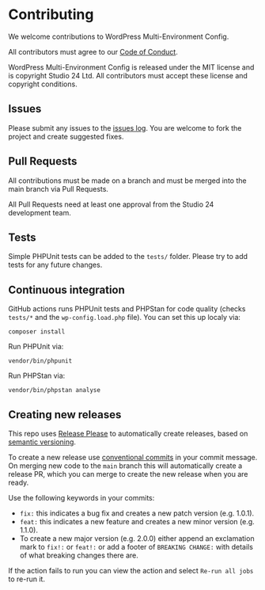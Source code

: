 # Contributing

We welcome contributions to WordPress Multi-Environment Config.

All contributors must agree to our [Code of Conduct](CODE_OF_CONDUCT.md).

WordPress Multi-Environment Config is released under the MIT license and is copyright Studio 24 Ltd. All contributors must accept these license and copyright conditions.

## Issues

Please submit any issues to the [issues log](https://github.com/studio24/wordpress-multi-env-config/issues). You are 
welcome to fork the project and create suggested fixes.

## Pull Requests

All contributions must be made on a branch and must be merged into the main branch via Pull Requests.  

All Pull Requests need at least one approval from the Studio 24 development team.

## Tests

Simple PHPUnit tests can be added to the `tests/` folder. Please try to add tests for any future changes.

## Continuous integration

GitHub actions runs PHPUnit tests and PHPStan for code quality (checks `tests/*` and the `wp-config.load.php` file). You can set this up localy via:

```
composer install
```

Run PHPUnit via:

```
vendor/bin/phpunit
```

Run PHPStan via:

```
vendor/bin/phpstan analyse
```

## Creating new releases

This repo uses [Release Please](https://github.com/marketplace/actions/release-please-action) to automatically create releases, based on [semantic versioning](https://semver.org/).

To create a new release use [conventional commits](https://www.conventionalcommits.org/en/v1.0.0/) in your commit message. 
On merging new code to the `main` branch this will automatically create a release PR, which you can merge to create the 
new release when you are ready.

Use the following keywords in your commits:

* `fix:` this indicates a bug fix and creates a new patch version (e.g. 1.0.1).
* `feat:` this indicates a new feature and creates a new minor version (e.g. 1.1.0).
* To create a new major version (e.g. 2.0.0) either append an exclamation mark to `fix!:` or `feat!:` or add a footer of `BREAKING CHANGE:` with details of what breaking changes there are.

If the action fails to run you can view the action and select `Re-run all jobs` to re-run it.
